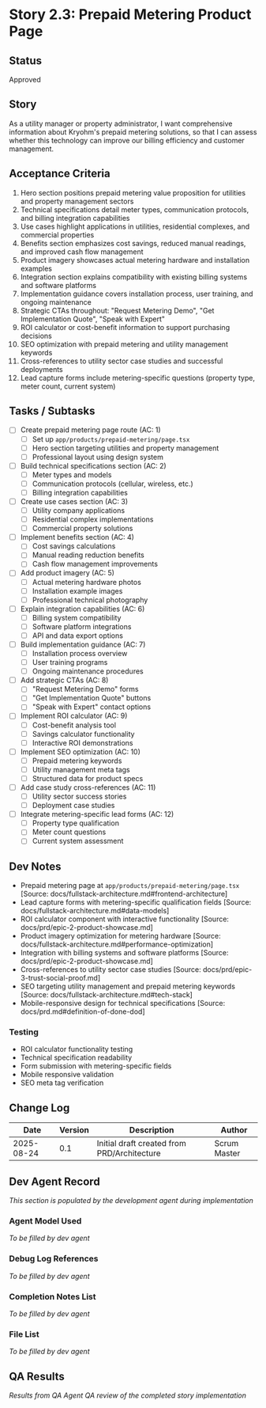 # Story 2.3: Prepaid Metering Product Page

## Status
Approved

## Story
As a utility manager or property administrator,
I want comprehensive information about Kryohm's prepaid metering solutions,
so that I can assess whether this technology can improve our billing efficiency and customer management.

## Acceptance Criteria
1. Hero section positions prepaid metering value proposition for utilities and property management sectors
2. Technical specifications detail meter types, communication protocols, and billing integration capabilities
3. Use cases highlight applications in utilities, residential complexes, and commercial properties
4. Benefits section emphasizes cost savings, reduced manual readings, and improved cash flow management
5. Product imagery showcases actual metering hardware and installation examples
6. Integration section explains compatibility with existing billing systems and software platforms
7. Implementation guidance covers installation process, user training, and ongoing maintenance
8. Strategic CTAs throughout: "Request Metering Demo", "Get Implementation Quote", "Speak with Expert"
9. ROI calculator or cost-benefit information to support purchasing decisions
10. SEO optimization with prepaid metering and utility management keywords
11. Cross-references to utility sector case studies and successful deployments
12. Lead capture forms include metering-specific questions (property type, meter count, current system)

## Tasks / Subtasks
- [ ] Create prepaid metering page route (AC: 1)
  - [ ] Set up `app/products/prepaid-metering/page.tsx`
  - [ ] Hero section targeting utilities and property management
  - [ ] Professional layout using design system
- [ ] Build technical specifications section (AC: 2)
  - [ ] Meter types and models
  - [ ] Communication protocols (cellular, wireless, etc.)
  - [ ] Billing integration capabilities
- [ ] Create use cases section (AC: 3)
  - [ ] Utility company applications
  - [ ] Residential complex implementations
  - [ ] Commercial property solutions
- [ ] Implement benefits section (AC: 4)
  - [ ] Cost savings calculations
  - [ ] Manual reading reduction benefits
  - [ ] Cash flow management improvements
- [ ] Add product imagery (AC: 5)
  - [ ] Actual metering hardware photos
  - [ ] Installation example images
  - [ ] Professional technical photography
- [ ] Explain integration capabilities (AC: 6)
  - [ ] Billing system compatibility
  - [ ] Software platform integrations
  - [ ] API and data export options
- [ ] Build implementation guidance (AC: 7)
  - [ ] Installation process overview
  - [ ] User training programs
  - [ ] Ongoing maintenance procedures
- [ ] Add strategic CTAs (AC: 8)
  - [ ] "Request Metering Demo" forms
  - [ ] "Get Implementation Quote" buttons
  - [ ] "Speak with Expert" contact options
- [ ] Implement ROI calculator (AC: 9)
  - [ ] Cost-benefit analysis tool
  - [ ] Savings calculator functionality
  - [ ] Interactive ROI demonstrations
- [ ] Implement SEO optimization (AC: 10)
  - [ ] Prepaid metering keywords
  - [ ] Utility management meta tags
  - [ ] Structured data for product specs
- [ ] Add case study cross-references (AC: 11)
  - [ ] Utility sector success stories
  - [ ] Deployment case studies
- [ ] Integrate metering-specific lead forms (AC: 12)
  - [ ] Property type qualification
  - [ ] Meter count questions
  - [ ] Current system assessment

## Dev Notes
- Prepaid metering page at `app/products/prepaid-metering/page.tsx` [Source: docs/fullstack-architecture.md#frontend-architecture]
- Lead capture forms with metering-specific qualification fields [Source: docs/fullstack-architecture.md#data-models]
- ROI calculator component with interactive functionality [Source: docs/prd/epic-2-product-showcase.md]
- Product imagery optimization for metering hardware [Source: docs/fullstack-architecture.md#performance-optimization]
- Integration with billing systems and software platforms [Source: docs/prd/epic-2-product-showcase.md]
- Cross-references to utility sector case studies [Source: docs/prd/epic-3-trust-social-proof.md]
- SEO targeting utility management and prepaid metering keywords [Source: docs/fullstack-architecture.md#tech-stack]
- Mobile-responsive design for technical specifications [Source: docs/prd.md#definition-of-done-dod]

### Testing
- ROI calculator functionality testing
- Technical specification readability
- Form submission with metering-specific fields
- Mobile responsive validation
- SEO meta tag verification

## Change Log
| Date | Version | Description | Author |
|------|---------|-------------|--------|
| 2025-08-24 | 0.1 | Initial draft created from PRD/Architecture | Scrum Master |

## Dev Agent Record
*This section is populated by the development agent during implementation*

### Agent Model Used
*To be filled by dev agent*

### Debug Log References
*To be filled by dev agent*

### Completion Notes List
*To be filled by dev agent*

### File List
*To be filled by dev agent*

## QA Results
*Results from QA Agent QA review of the completed story implementation*
